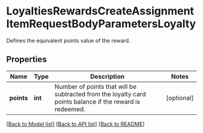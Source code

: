 # LoyaltiesRewardsCreateAssignmentItemRequestBodyParametersLoyalty

Defines the equivalent points value of the reward.

## Properties
Name | Type | Description | Notes
------------ | ------------- | ------------- | -------------
**points** | **int** | Number of points that will be subtracted from the loyalty card points balance if the reward is redeemed. | [optional] 

[[Back to Model list]](../README.md#documentation-for-models) [[Back to API list]](../README.md#documentation-for-api-endpoints) [[Back to README]](../README.md)


